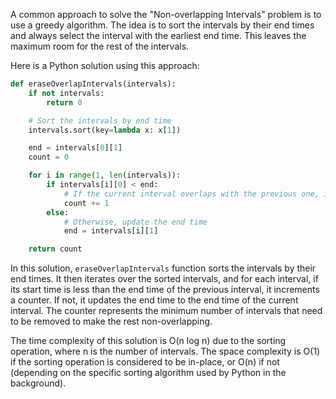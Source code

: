 A common approach to solve the "Non-overlapping Intervals" problem is to use a greedy algorithm. The idea is to sort the intervals by their end times and always select the interval with the earliest end time. This leaves the maximum room for the rest of the intervals.

Here is a Python solution using this approach:

```python
def eraseOverlapIntervals(intervals):
    if not intervals:
        return 0

    # Sort the intervals by end time
    intervals.sort(key=lambda x: x[1])

    end = intervals[0][1]
    count = 0

    for i in range(1, len(intervals)):
        if intervals[i][0] < end:
            # If the current interval overlaps with the previous one, increment count
            count += 1
        else:
            # Otherwise, update the end time
            end = intervals[i][1]

    return count
```

In this solution, `eraseOverlapIntervals` function sorts the intervals by their end times. It then iterates over the sorted intervals, and for each interval, if its start time is less than the end time of the previous interval, it increments a counter. If not, it updates the end time to the end time of the current interval. The counter represents the minimum number of intervals that need to be removed to make the rest non-overlapping.

The time complexity of this solution is O(n log n) due to the sorting operation, where n is the number of intervals. The space complexity is O(1) if the sorting operation is considered to be in-place, or O(n) if not (depending on the specific sorting algorithm used by Python in the background).